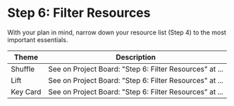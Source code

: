 # Step 6: Filter Resources

With your plan in mind, narrow down your resource list (Step 4) to the most important essentials.

| Theme | Description |
| -- | -- |
| Shuffle | See on Project Board: "Step 6: Filter Resources" at ... |
| Lift | See on Project Board: "Step 6: Filter Resources" at ... |
| Key Card | See on Project Board: "Step 6: Filter Resources" at ... |

